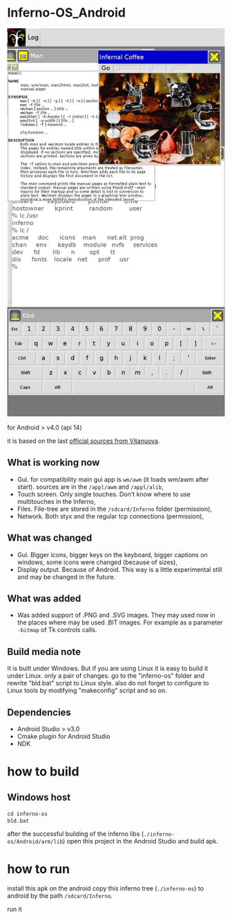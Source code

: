 # Inferno-OS_Android

![Screenshot](doku/screenshot.jpg)

for Android > v4.0 (api 14)

it is based on the last [official sources from Vitanuova](https://bitbucket.org/inferno-os/inferno-os/).

## What is working now
* Gui. for compatibility main gui app is `wm/awm` (it loads wm/awm after start). sources are in the `/appl/awm` and `/appl/alib`,
* Touch screen. Only single touches. Don't know where to use multitouches in the Inferno,
* Files. File-tree are stored in the `/sdcard/Inferno` folder (permission), 
* Network. Both styx and the regular tcp connections (permission),

## What was changed
* Gui. Bigger icons, bigger keys on the keyboard, bigger captions on windows, some icons were changed (because of sizes),
* Display output. Because of Android. This way is a little experimental still and may be changed in the future.

## What was added
* Was added support of .PNG and .SVG images. They may used now in the places where may be used .BIT images. For example as a parameter `-bitmap` of Tk controls calls.

## Build media note
It is built under Windows. But if you are using Linux it is easy to build it under Linux. only a pair of changes. go to the "inferno-os" folder and rewrite "bld.bat" script to Linux style. also do not forget to configure to Linux tools by modifying "makeconfig" script and so on.

## Dependencies
* Android Studio > v3.0
* Cmake plugin for Android Studio
* NDK 

# how to build

## Windows host
```
cd inferno-os
bld.bat
```
after the successful building of the inferno libs (`./inferno-os/Android/arm/lib`)
open this project in the Android Studio and build apk.

# how to run
install this apk on the android
copy this inferno tree (`./inferno-os`) to android by the path `/sdcard/Inferno`.

run it
